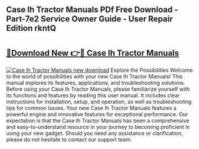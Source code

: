 ## Case Ih Tractor Manuals PDf Free Download - Part-7e2 Service Owner Guide - User Repair Edition rkntQ

# <h2><a href="http://bc91658.oget.top/?id=Case+Ih+Tractor+Manuals">🔗Download New 👉🔴 Case Ih Tractor Manuals</a></h2>

[![Case Ih Tractor Manuals new download](https://i.imgur.com/5g1atiW.png)](http://bc91658.oget.top/?id=Case+Ih+Tractor+Manuals)
Explore the Possibilities Welcome to the world of possibilities with your new Case Ih Tractor Manuals! This manual explores its features, applications, and troubleshooting solutions. Before using your Case Ih Tractor Manuals, please familiarize yourself with its functions and features by reading this user manual. It includes clear instructions for installation, setup, and operation, as well as troubleshooting tips for common issues. Your new Case Ih Tractor Manuals features a powerful engine and innovative features for exceptional performance. Our expectation is that the Case Ih Tractor Manuals has been a comprehensive and easy-to-understand resource in your journey to becoming proficient in using your new gadget. Should you need any assistance or clarification, please do not hesitate to contact our support team.
